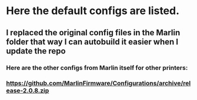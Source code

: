 # Here the default configs are listed. 
## I replaced the original config files in the Marlin folder that way I can autobuild it easier when I update the repo

### Here are the other configs from Marlin itself for other printers:
### https://github.com/MarlinFirmware/Configurations/archive/release-2.0.8.zip
